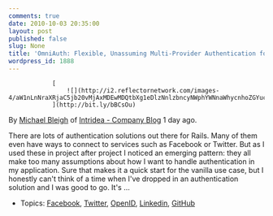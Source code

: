 ```yaml
---
comments: true
date: 2010-10-03 20:35:00
layout: post
published: false
slug: None
title: 'OmniAuth: Flexible, Unassuming Multi-Provider Authentication for Rack'
wordpress_id: 1888
---
```




				[
					![](http://i2.reflectornetwork.com/images-4/aW1nLnNraXRjaC5jb20vMjAxMDEwMDQtbXg1eDlzNnlzbncyNWphYWNnaWhycnhoZGYucG5n.png)
				](http://bit.ly/bBCsOu)


				

By [Michael Bleigh](http://rubyreflector.com/Michael-Bleigh) of [Intridea - Company Blog](http://bit.ly/80ut3) 1 day ago.


				

There are lots of authentication solutions out there for  Rails. Many of them even have ways to connect to services such as  Facebook or Twitter. But as I used these in project after project I noticed an emerging pattern: they all make too many assumptions about how I want to handle authentication in my application. Sure that makes it a quick start for the vanilla use case, but I honestly can't think of a time when I've dropped in an authentication solution and I was good to go. It's …


				



				
  * Topics: [Facebook](http://rubyreflector.com/Facebook), [Twitter](http://rubyreflector.com/Twitter), [OpenID](http://rubyreflector.com/OpenID), [Linkedin](http://rubyreflector.com/Linkedin), [GitHub](http://rubyreflector.com/GitHub)


				


				
			
